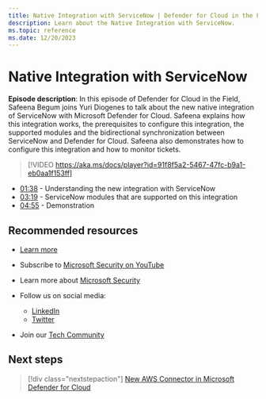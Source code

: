 ```yaml
---
title: Native Integration with ServiceNow | Defender for Cloud in the Field 
description: Learn about the Native Integration with ServiceNow.
ms.topic: reference
ms.date: 12/20/2023
---
```


# Native Integration with ServiceNow

**Episode description**: In this episode of Defender for Cloud in the Field, Safeena Begum joins Yuri Diogenes to talk about the new native integration of ServiceNow with Microsoft Defender for Cloud. Safeena explains how this integration works, the prerequisites to configure this integration, the supported modules and the bidirectional synchronization between ServiceNow and Defender for Cloud. Safeena also demonstrates how to configure this integration and how to monitor tickets.

> [!VIDEO https://aka.ms/docs/player?id=91f8f5a2-5467-47fc-b9a1-eb0aa1f153ff]

- [01:38](/shows/mdc-in-the-field/ignite-2023#time=01m38s) - Understanding the new integration with ServiceNow
- [03:19](/shows/mdc-in-the-field/ignite-2023#time=03m19s) - ServiceNow modules that are supported on this integration
- [04:55](/shows/mdc-in-the-field/ignite-2023#time=04m5s) - Demonstration

## Recommended resources

- [Learn more](https://learn.microsoft.com/azure/defender-for-cloud/integration-servicenow)
- Subscribe to [Microsoft Security on YouTube](https://www.youtube.com/playlist?list=PL3ZTgFEc7LysiX4PfHhdJPR7S8mGO14YS)
- Learn more about [Microsoft Security](https://msft.it/6002T9HQY)

- Follow us on social media:

  - [LinkedIn](https://www.linkedin.com/showcase/microsoft-security/)
  - [Twitter](https://twitter.com/msftsecurity)

- Join our [Tech Community](https://aka.ms/SecurityTechCommunity)

## Next steps

> [!div class="nextstepaction"]
> [New AWS Connector in Microsoft Defender for Cloud](episode-one.md)
